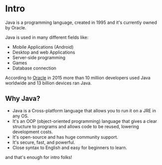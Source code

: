 # Intro

Java is a programming language, created in 1995 and it's currently owned by Oracle.

Java is used in many different fields like:

* Mobile Applications (Android)
* Desktop and web Applications
* Server-side programming
* Games
* Database connection

According to [Oracle](https://www.oracle.com/java/moved-by-java/timeline/#2015) in 2015 more than 10 million developers used Java worldwide and 13 billion devices ran Java.

## Why Java?  

* Java is a Cross-platform language that allows you to run it on a JRE in any OS.
* It's an OOP (object-oriented programming) language that gives a clear structure to programs and allows code to be reused, lowering development costs.
* It's open-source and has huge community support.
* It's secure, fast, and powerful.
* Close syntax to English and easy for beginners to learn.

and that's enough for intro folks!
